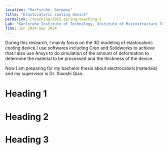 ```yaml
---
location: "Karlsruhe, Germany"
title: "Elastocaloric cooling device"
permalink: /teaching/2015-spring-teaching-1
Lab: "Karlsruhe Institute of Technology, Institute of Microstructure Technologies"
Time: Jun 2024-Sep 2024
---
```



During this research, I mainly focus on the 3D modeling of elastocaloric cooling device.I use softwares including Creo and Solidworks to achieve that.I also use Ansys to do simulation of the amount of deformation to determine the material to be processed and the thickness of the device.

Now I am preparing for my bachelor thesis about electrocaloric(materials) and my supervisor is Dr. Xiaoshi Qian.

Heading 1
======

Heading 2
======

Heading 3
======
